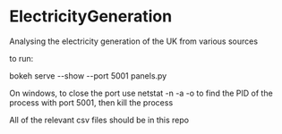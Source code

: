 # ElectricityGeneration

Analysing the electricity generation of the UK from various sources

to run:

bokeh serve --show --port 5001 panels.py

On windows, to close the port use 
netstat -n -a -o
to find the PID of the process with port 5001, then kill the process

All of the relevant csv files should be in this repo

